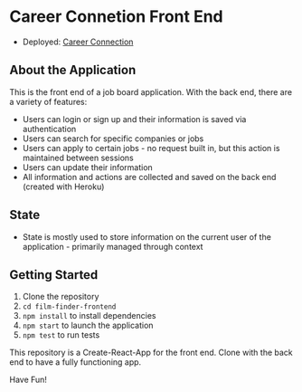 # Career Connetion Front End
 - Deployed: [Career Connection](http://career-connection.demo.nickweeden.com/)

## About the Application

This is the front end of a job board application. With the back end, there are a variety of features:

 - Users can login or sign up and their information is saved via authentication
 - Users can search for specific companies or jobs
 - Users can apply to certain jobs - no request built in, but this action is maintained between sessions
 - Users can update their information
 - All information and actions are collected and saved on the back end (created with Heroku)

## State
- State is mostly used to store information on the current user of the application - primarily managed through context

## Getting Started
1. Clone the repository
2. `cd film-finder-frontend`
3. `npm install` to install dependencies
4. `npm start` to launch the application
5. `npm test` to run tests

This repository is a Create-React-App for the front end. Clone with the back end to have a fully functioning app.

Have Fun!


